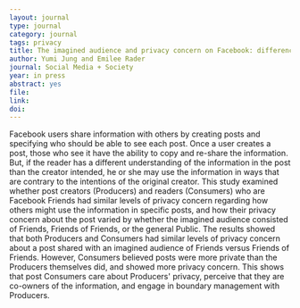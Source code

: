 ```yaml
---
layout: journal
type: journal
category: journal
tags: privacy
title: The imagined audience and privacy concern on Facebook: differences between producers and consumers
author: Yumi Jung and Emilee Rader
journal: Social Media + Society
year: in press
abstract: yes
file: 
link: 
doi: 
---
```


Facebook users share information with others by creating posts and specifying who should be able to see each post. Once a user creates a post, those who see it have the ability to copy and re-share the information. But, if the reader has a different understanding of the information in the post than the creator intended, he or she may use the information in ways that are contrary to the intentions of the original creator. This study examined whether post creators (Producers) and readers (Consumers) who are Facebook Friends had similar levels of privacy concern regarding how others might use the information in specific posts, and how their privacy concern about the post varied by whether the imagined audience consisted of Friends, Friends of Friends, or the general Public. The results showed that both Producers and Consumers had similar levels of privacy concern about a post shared with an imagined audience of Friends versus Friends of Friends. However, Consumers believed posts were more private than the Producers themselves did, and showed more privacy concern. This shows that post Consumers care about Producers' privacy, perceive that they are co-owners of the information, and engage in boundary management with Producers.

